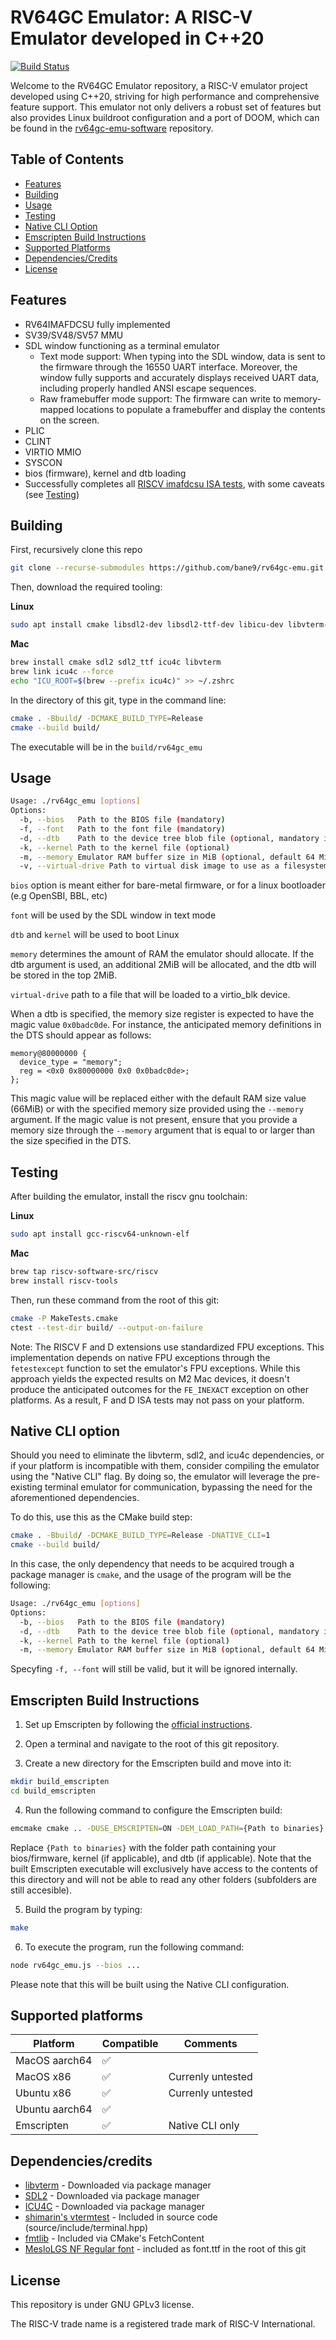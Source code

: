 # RV64GC Emulator: A RISC-V Emulator developed in C++20

[![Build Status](https://github.com/bane9/rv64gc-emu/actions/workflows/build.yml/badge.svg)](https://github.com/bane9/rv64gc-emu/actions/workflows/build.yml)

Welcome to the RV64GC Emulator repository, a RISC-V emulator project developed using C++20, striving for high performance and comprehensive feature support. This emulator not only delivers a robust set of features but also provides Linux buildroot configuration and a port of DOOM, which can be found in the [rv64gc-emu-software](https://github.com/bane9/rv64gc-emu-software) repository.

## Table of Contents
- [Features](#features)
- [Building](#building)
- [Usage](#usage)
- [Testing](#testing)
- [Native CLI Option](#native-cli-option)
- [Emscripten Build Instructions](#emscripten-build-instructions)
- [Supported Platforms](#supported-platforms)
- [Dependencies/Credits](#dependenciescredits)
- [License](#license)

## Features

- RV64IMAFDCSU fully implemented
- SV39/SV48/SV57 MMU
- SDL window functioning as a terminal emulator
    - Text mode support: When typing into the SDL window, data is sent to the firmware through the 16550 UART interface. Moreover, the window fully supports and accurately displays received UART data, including properly handled ANSI escape sequences.
    - Raw framebuffer mode support: The firmware can write to memory-mapped locations to populate a framebuffer and display the contents on the screen.
- PLIC
- CLINT
- VIRTIO MMIO
- SYSCON
- bios (firmware), kernel and dtb loading
- Successfully completes all [RISCV imafdcsu ISA tests](https://github.com/riscv-software-src/riscv-tests), with some caveats (see [Testing](#testing))

## Building

First, recursively clone this repo 

```bash
git clone --recurse-submodules https://github.com/bane9/rv64gc-emu.git
```

Then, download the required tooling:

**Linux**

```bash
sudo apt install cmake libsdl2-dev libsdl2-ttf-dev libicu-dev libvterm-dev
```

**Mac**

```bash
brew install cmake sdl2 sdl2_ttf icu4c libvterm
brew link icu4c --force
echo "ICU_ROOT=$(brew --prefix icu4c)" >> ~/.zshrc
```

In the directory of this git, type in the command line:

```bash
cmake . -Bbuild/ -DCMAKE_BUILD_TYPE=Release
cmake --build build/
```

The executable will be in the `build/rv64gc_emu`

## Usage
```bash
Usage: ./rv64gc_emu [options]
Options:
  -b, --bios   Path to the BIOS file (mandatory)
  -f, --font   Path to the font file (mandatory)
  -d, --dtb    Path to the device tree blob file (optional, mandatory if kernel is present)
  -k, --kernel Path to the kernel file (optional)
  -m, --memory Emulator RAM buffer size in MiB (optional, default 64 MiB)
  -v, --virtual-drive Path to virtual disk image to use as a filesystem (optional)
```

`bios` option is meant either for bare-metal firmware, or for a linux bootloader (e.g OpenSBI, BBL, etc)

`font` will be used by the SDL window in text mode

`dtb` and `kernel` will be used to boot Linux

`memory` determines the amount of RAM the emulator should allocate. If the dtb argument is used, an additional 2MiB will be allocated, and the dtb will be stored in the top 2MiB.

`virtual-drive` path to a file that will be loaded to a virtio_blk device.

When a dtb is specified, the memory size register is expected to have the magic value `0x0badc0de`. For instance, the anticipated memory definitions in the DTS should appear as follows:

```dts
memory@80000000 {
  device_type = "memory";
  reg = <0x0 0x80000000 0x0 0x0badc0de>;
};
```

This magic value will be replaced either with the default RAM size value (66MiB) or with the specified memory size provided using the `--memory` argument. If the magic value is not present, ensure that you provide a memory size through the `--memory` argument that is equal to or larger than the size specified in the DTS.

## Testing

After building the emulator, install the riscv gnu toolchain:

**Linux**

```bash
sudo apt install gcc-riscv64-unknown-elf
```

**Mac**

```bash
brew tap riscv-software-src/riscv
brew install riscv-tools
```

Then, run these command from the root of this git:

```bash
cmake -P MakeTests.cmake
ctest --test-dir build/ --output-on-failure
```

Note: The RISCV F and D extensions use standardized FPU exceptions. This implementation depends on native FPU exceptions through the `fetestexcept` function to set the emulator's FPU exceptions. While this approach yields the expected results on M2 Mac devices, it doesn't produce the anticipated outcomes for the `FE_INEXACT` exception on other platforms. As a result, F and D ISA tests may not pass on your platform.

## Native CLI option

Should you need to eliminate the libvterm, sdl2, and icu4c dependencies, or if your platform is incompatible with them, consider compiling the emulator using the "Native CLI" flag. By doing so, the emulator will leverage the pre-existing terminal emulator for communication, bypassing the need for the aforementioned dependencies.

To do this, use this as the CMake build step:

```bash
cmake . -Bbuild/ -DCMAKE_BUILD_TYPE=Release -DNATIVE_CLI=1
cmake --build build/
```

In this case, the only dependency that needs to be acquired trough a package manager is `cmake`, and the usage of the program will be the following:

```bash
Usage: ./rv64gc_emu [options]
Options:
  -b, --bios   Path to the BIOS file (mandatory)
  -d, --dtb    Path to the device tree blob file (optional, mandatory if kernel is present)
  -k, --kernel Path to the kernel file (optional)
  -m, --memory Emulator RAM buffer size in MiB (optional, default 64 MiB)
```

Specyfing `-f, --font` will still be valid, but it will be ignored internally.

## Emscripten Build Instructions

1. Set up Emscripten by following the [official instructions](https://emscripten.org/docs/getting_started/downloads.html).

2. Open a terminal and navigate to the root of this git repository.

3. Create a new directory for the Emscripten build and move into it:

```bash
mkdir build_emscripten
cd build_emscripten
```

4. Run the following command to configure the Emscripten build:

```bash
emcmake cmake .. -DUSE_EMSCRIPTEN=ON -DEM_LOAD_PATH={Path to binaries} -DCMAKE_BUILD_TYPE=Release
```

Replace `{Path to binaries}` with the folder path containing your bios/firmware, kernel (if applicable), and dtb (if applicable). Note that the built Emscripten executable will exclusively have access to the contents of this directory and will not be able to read any other folders (subfolders are still accesible).

5. Build the program by typing:

```bash
make
```

6. To execute the program, run the following command:

```bash
node rv64gc_emu.js --bios ...
```

Please note that this will be built using the Native CLI configuration.

## Supported platforms

| Platform        | Compatible | Comments                           |
|-----------------|------------|------------------------------------|
| MacOS aarch64   | ✅         |                                    |
| MacOS x86       | ✅         | Currenly untested                  |
| Ubuntu x86      | ✅         | Currenly untested                  |
| Ubuntu aarch64  | ✅         |                                    |
| Emscripten      | ✅         | Native CLI only                    |

## Dependencies/credits

- [libvterm](http://www.leonerd.org.uk/code/libvterm/) - Downloaded via package manager
- [SDL2](https://www.libsdl.org/) - Downloaded via package manager
- [ICU4C](https://unicode-org.github.io/icu/userguide/icu4c/) - Downloaded via package manager
- [shimarin's vtermtest](https://gist.github.com/shimarin/71ace40e7443ed46387a477abf12ea70) - Included in source code (source/include/terminal.hpp)
- [fmtlib](https://github.com/fmtlib/fmt) - Included via CMake's FetchContent
- [MesloLGS NF Regular font](https://github.com/romkatv/dotfiles-public/blob/master/.local/share/fonts/NerdFonts/MesloLGS%20NF%20Regular.ttf) - included as font.ttf in the root of this git

## License

This repository is under GNU GPLv3 license.

The RISC-V trade name is a registered trade mark of RISC-V International.
